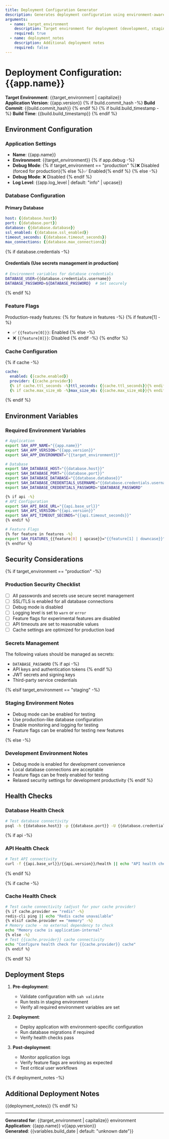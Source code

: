 ```yaml
---
title: Deployment Configuration Generator
description: Generates deployment configuration using environment-aware settings
arguments:
  - name: target_environment
    description: Target environment for deployment (development, staging, production)
    required: true
  - name: deployment_notes
    description: Additional deployment notes
    required: false
---
```


# Deployment Configuration: {{app.name}}

**Target Environment**: {{target_environment | capitalize}}  
**Application Version**: {{app.version}}
{% if build.commit_hash -%}
**Build Commit**: {{build.commit_hash}}
{% endif %}
{% if build.build_timestamp -%}
**Build Time**: {{build.build_timestamp}}
{% endif %}

## Environment Configuration

### Application Settings
- **Name**: {{app.name}}
- **Environment**: {{target_environment}}
{% if app.debug -%}
- **Debug Mode**: {% if target_environment == "production" %}❌ Disabled (forced for production){% else %}✅ Enabled{% endif %}
{% else -%}
- **Debug Mode**: ❌ Disabled
{% endif %}
- **Log Level**: {{app.log_level | default: "info" | upcase}}

### Database Configuration

#### Primary Database
```yaml
host: {{database.host}}
port: {{database.port}}
database: {{database.database}}
ssl_enabled: {{database.ssl_enabled}}
timeout_seconds: {{database.timeout_seconds}}
max_connections: {{database.max_connections}}
```

{% if database.credentials -%}
#### Credentials (Use secrets management in production)
```bash
# Environment variables for database credentials
DATABASE_USER={{database.credentials.username}}
DATABASE_PASSWORD=${DATABASE_PASSWORD}  # Set securely
```
{% endif %}

### Feature Flags

Production-ready features:
{% for feature in features -%}
{% if feature[1] -%}
- ✅ `{{feature[0]}}`: Enabled
{% else -%}
- ❌ `{{feature[0]}}`: Disabled
{% endif -%}
{% endfor %}

### Cache Configuration

{% if cache -%}
```yaml
cache:
  enabled: {{cache.enabled}}
  provider: {{cache.provider}}
  {% if cache.ttl_seconds -%}ttl_seconds: {{cache.ttl_seconds}}{% endif %}
  {% if cache.max_size_mb -%}max_size_mb: {{cache.max_size_mb}}{% endif %}
```
{% endif %}

## Environment Variables

### Required Environment Variables

```bash
# Application
export SAH_APP_NAME="{{app.name}}"
export SAH_APP_VERSION="{{app.version}}"
export SAH_APP_ENVIRONMENT="{{target_environment}}"

# Database
export SAH_DATABASE_HOST="{{database.host}}"
export SAH_DATABASE_PORT="{{database.port}}"
export SAH_DATABASE_DATABASE="{{database.database}}"
export SAH_DATABASE_CREDENTIALS_USERNAME="{{database.credentials.username | default: 'app_user'}}"
export SAH_DATABASE_CREDENTIALS_PASSWORD="$DATABASE_PASSWORD"

{% if api -%}
# API Configuration
export SAH_API_BASE_URL="{{api.base_url}}"
export SAH_API_VERSION="{{api.version}}"
export SAH_API_TIMEOUT_SECONDS="{{api.timeout_seconds}}"
{% endif %}

# Feature Flags
{% for feature in features -%}
export SAH_FEATURES_{{feature[0] | upcase}}="{{feature[1] | downcase}}"
{% endfor %}
```

## Security Considerations

{% if target_environment == "production" -%}
### Production Security Checklist

- [ ] All passwords and secrets use secure secret management
- [ ] SSL/TLS is enabled for all database connections
- [ ] Debug mode is disabled
- [ ] Logging level is set to `warn` or `error`
- [ ] Feature flags for experimental features are disabled
- [ ] API timeouts are set to reasonable values
- [ ] Cache settings are optimized for production load

### Secrets Management

The following values should be managed as secrets:
- `DATABASE_PASSWORD`
{% if api -%}
- API keys and authentication tokens
{% endif %}
- JWT secrets and signing keys
- Third-party service credentials

{% elsif target_environment == "staging" -%}
### Staging Environment Notes

- Debug mode can be enabled for testing
- Use production-like database configuration
- Enable monitoring and logging for testing
- Feature flags can be enabled for testing new features

{% else -%}
### Development Environment Notes

- Debug mode is enabled for development convenience
- Local database connections are acceptable
- Feature flags can be freely enabled for testing
- Relaxed security settings for development productivity
{% endif %}

## Health Checks

### Database Health Check
```bash
# Test database connectivity
psql -h {{database.host}} -p {{database.port}} -U {{database.credentials.username | default: 'app_user'}} -d {{database.database}} -c "SELECT 1;"
```

{% if api -%}
### API Health Check
```bash
# Test API connectivity
curl -f {{api.base_url}}/{{api.version}}/health || echo "API health check failed"
```
{% endif %}

{% if cache -%}
### Cache Health Check
```bash
# Test cache connectivity (adjust for your cache provider)
{% if cache.provider == "redis" -%}
redis-cli ping || echo "Redis cache unavailable"
{% elsif cache.provider == "memory" -%}
# Memory cache - no external dependency to check
echo "Memory cache is application-internal"
{% else -%}
# Test {{cache.provider}} cache connectivity
echo "Configure health check for {{cache.provider}} cache"
{% endif %}
```
{% endif %}

## Deployment Steps

1. **Pre-deployment**:
   - Validate configuration with `sah validate`
   - Run tests in staging environment
   - Verify all required environment variables are set

2. **Deployment**:
   - Deploy application with environment-specific configuration
   - Run database migrations if required
   - Verify health checks pass

3. **Post-deployment**:
   - Monitor application logs
   - Verify feature flags are working as expected
   - Test critical user workflows

{% if deployment_notes -%}
## Additional Deployment Notes

{{deployment_notes}}
{% endif %}

---
**Generated for**: {{target_environment | capitalize}} environment  
**Application**: {{app.name}} v{{app.version}}  
**Generated**: {{variables.build_date | default: "unknown date"}}